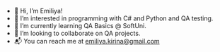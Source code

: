 - 👋 Hi, I’m Emiliya!
- 👀 I’m interested in programming with C# and Python and QA testing.
- 🌱 I’m currently learning QA Basics @ SoftUni.
- 🔎 I’m looking to collaborate on QA projects.
- 📬 You can reach me at emiliya.kirina@gmail.com 

<!---
EmI-85/EmI-85 is a ✨ special ✨ repository because its `README.md` (this file) appears on your GitHub profile.
You can click the Preview link to take a look at your changes.
--->
